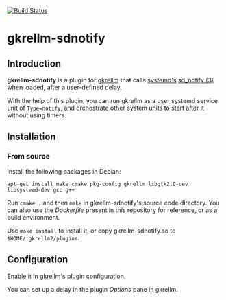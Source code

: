 [![Build Status](https://travis-ci.com/lpenz/gkrellm-sdnotify.svg?branch=master)](https://travis-ci.com/lpenz/gkrellm-sdnotify) 

gkrellm-sdnotify
================

## Introduction

**gkrellm-sdnotify** is a plugin for [gkrellm](http://gkrellm.srcbox.net/)
that calls
[systemd's](https://www.freedesktop.org/wiki/Software/systemd/)
[sd_notify (3)](https://www.freedesktop.org/software/systemd/man/sd_notify.html)
when loaded, after a user-defined delay.

With the help of this plugin, you can run gkrellm as a user systemd
service unit of `Type=notify`, and orchestrate other system units to
start after it without using timers.



## Installation


### From source

Install the following packages in Debian:
```
apt-get install make cmake pkg-config gkrellm libgtk2.0-dev libsystemd-dev gcc g++
```

Run `cmake .` and then `make` in gkrellm-sdnotify's source code
directory. You can also use the *Dockerfile* present in this
repository for reference, or as a build environment.

Use `make install` to install it, or copy gkrellm-sdnotify.so to
``$HOME/.gkrellm2/plugins``.


## Configuration

Enable it in gkrellm's plugin configuration.

You can set up a delay in the plugin *Options* pane in gkrellm.
